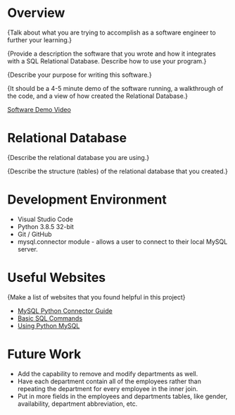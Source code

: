 # Overview

{Talk about what you are trying to accomplish as a software engineer to further your learning.}

{Provide a description the software that you wrote and how it integrates with a SQL Relational Database. Describe how to use your program.}

{Describe your purpose for writing this software.}

{It should be a 4-5 minute demo of the software running, a walkthrough of the code, and a view of how created the Relational Database.}

[Software Demo Video](http://youtube.link.goes.here)

# Relational Database

{Describe the relational database you are using.}

{Describe the structure (tables) of the relational database that you created.}

# Development Environment

* Visual Studio Code
* Python 3.8.5 32-bit
* Git / GitHub
* mysql.connector module - allows a user to connect to their local MySQL server.

# Useful Websites

{Make a list of websites that you found helpful in this project}
* [MySQL Python Connector Guide](https://dev.mysql.com/doc/connector-python/en/)
* [Basic SQL Commands](https://www.w3schools.com/sql/)
* [Using Python MySQL](https://www.w3schools.com/python/python_mysql_getstarted.asp)

# Future Work

* Add the capability to remove and modify departments as well.
* Have each department contain all of the employees rather than repeating the department for every employee in the inner join.
* Put in more fields in the employees and departments tables, like gender, availability, department abbreviation, etc.
